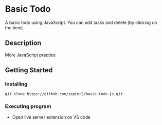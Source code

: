 # Basic Todo

A basic todo using JavaScript. You can add tasks and delete (by clicking on the item)

## Description

More JavaScript practice

## Getting Started

### Installing
```
git clone https://github.com/zapier2/basic-todo-js.git
```
### Executing program

* Open live server extension on VS code

